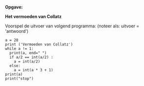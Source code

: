 **Opgave:**

**Het vermoeden van Collatz**


Voorspel de uitvoer van volgend programma: 
(noteer als: uitvoer = 'antwoord') 

```
a = 28
print ('Vermoeden van Collatz')
while a != 1: 
  print(a, end=" ")
  if a/2 == int(a/2) :
    a = int(a/2) 
  else: 
    a = int(a * 3 + 1)
print(a)
print("stop")
````
